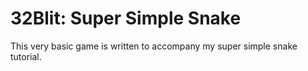 # 32Blit: Super Simple Snake

This very basic game is written to accompany my super simple snake tutorial.